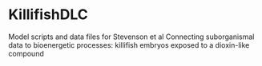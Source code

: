 # KillifishDLC
Model scripts and data files for Stevenson et al Connecting suborganismal data to bioenergetic processes: killifish embryos exposed to a dioxin-like compound
